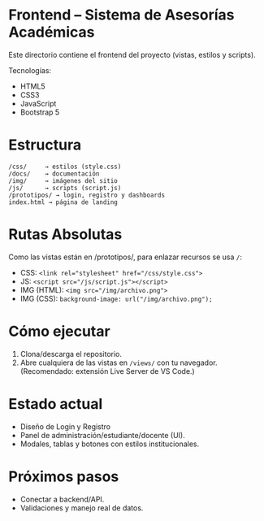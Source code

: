 # Frontend – Sistema de Asesorías Académicas

Este directorio contiene el frontend del proyecto (vistas, estilos y scripts).

Tecnologías:

- HTML5
- CSS3
- JavaScript
- Bootstrap 5 

# Estructura
```
/css/     → estilos (style.css)
/docs/    → documentación
/img/     → imágenes del sitio
/js/      → scripts (script.js)
/prototipos/ → login, registro y dashboards
index.html → página de landing
```

# Rutas Absolutas
Como las vistas están en /prototipos/, para enlazar recursos se usa `/`:
- CSS: `<link rel="stylesheet" href="/css/style.css">`
- JS: `<script src="/js/script.js"></script>`
- IMG (HTML): `<img src="/img/archivo.png">`
- IMG (CSS): `background-image: url("/img/archivo.png");`

# Cómo ejecutar
1. Clona/descarga el repositorio.
2. Abre cualquiera de las vistas en `/views/` con tu navegador.  
(Recomendado: extensión Live Server de VS Code.)

# Estado actual
- Diseño de Login y Registro
- Panel de administración/estudiante/docente (UI).
- Modales, tablas y botones con estilos institucionales.

# Próximos pasos
- Conectar a backend/API.
- Validaciones y manejo real de datos.